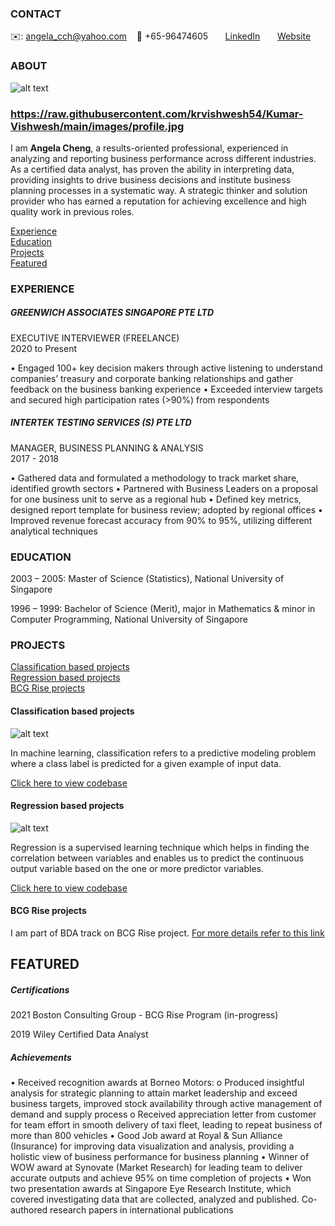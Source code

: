 <!-- CONTACT Section Starts -->
### CONTACT

<!-- Add your details -->
✉️: angela_cch@yahoo.com 
&nbsp;&nbsp; 📲 +65-96474605
&nbsp;&nbsp;&nbsp;&nbsp;&nbsp; [LinkedIn](https://www.linkedin.com/in/kumar-vishwesh-8b059170/) 
&nbsp;&nbsp;&nbsp;&nbsp;&nbsp; [Website](https://datasciencestunt.com/)
<!-- CONTACT Section Ends -->

<!-- ABOUT Section Starts -->
### ABOUT
<!-- Add link to your picture -->

![alt text]()
### https://raw.githubusercontent.com/krvishwesh54/Kumar-Vishwesh/main/images/profile.jpg
<!-- Add your details -->

I am __Angela Cheng__, a results-oriented professional, experienced in analyzing and reporting business performance across different industries. As a certified data analyst, has proven the ability in interpreting data, providing insights to drive business decisions and institute business planning processes in a systematic way. A strategic thinker and solution provider who has earned a reputation for achieving excellence and high quality work in previous roles.


<!-- Add link to the sections -->
[Experience](#experience) <br>
[Education](#education) <br>
[Projects](#projects) <br>
[Featured](#featured) <br> 

<!-- ABOUT Section Ends -->

<!-- EXPERIENCE Section Starts -->
### EXPERIENCE
<!-- Add your details -->
##### GREENWICH ASSOCIATES SINGAPORE PTE LTD
EXECUTIVE INTERVIEWER (FREELANCE)<br>
2020 to Present

•	Engaged 100+ key decision makers through active listening to understand companies’ treasury and corporate banking relationships and gather feedback on the business banking experience
•	Exceeded interview targets and secured high participation rates (>90%) from respondents


##### INTERTEK TESTING SERVICES (S) PTE LTD
MANAGER, BUSINESS PLANNING & ANALYSIS<br>
2017 - 2018

•	Gathered data and formulated a methodology to track market share, identified growth sectors
•	Partnered with Business Leaders on a proposal for one business unit to serve as a regional hub
•	Defined key metrics, designed report template for business review; adopted by regional offices
•	Improved revenue forecast accuracy from 90% to 95%, utilizing different analytical techniques



<!-- EXPERIENCE Section Ends -->

<!-- EDUCATION Section Starts -->
### EDUCATION
<!-- Add your details -->
2003 – 2005: Master of Science (Statistics), National University of Singapore

1996 – 1999: Bachelor of Science (Merit), major in Mathematics & minor in Computer Programming, National University of Singapore

<!-- EDUCATION Section Ends -->

<!-- PROJECTS Section Starts -->
### PROJECTS
<!-- Add your details -->

[Classification based projects](#classification-based-projects) <br>
[Regression based projects](#regression-based-projects) <br>
[BCG Rise projects](#BCG-Rise-projects) <br>
<!-- Add your details -->

#### Classification based projects
![alt text](https://raw.githubusercontent.com/krvishwesh54/Kumar-Vishwesh/main/images/Classification.png)

In machine learning, classification refers to a predictive modeling problem where a class label is predicted for a given example of input data.

[Click here to view codebase](https://github.com/krvishwesh54/DataScience_DeepLearning_MachineLearning/tree/master/Classification)

#### Regression based projects
![alt text](https://raw.githubusercontent.com/krvishwesh54/Kumar-Vishwesh/main/images/Regression.jpg)

Regression is a supervised learning technique which helps in finding the correlation between variables and enables us to predict the continuous output variable based on the one or more predictor variables.

[Click here to view codebase](https://github.com/krvishwesh54/DataScience_DeepLearning_MachineLearning/tree/master/Regression)

#### BCG Rise projects
I am part of BDA track on BCG Rise project.
[For more details refer to this link](https://bcg.com)

<!-- PROJECTS Section Ends -->

<!-- FEATURED Section Starts -->
## FEATURED
<!-- Add your details -->

##### Certifications
2021		Boston Consulting Group - BCG Rise Program (in-progress)

2019		Wiley Certified Data Analyst


##### Achievements
•	Received recognition awards at Borneo Motors:
o	Produced insightful analysis for strategic planning to attain market leadership and exceed business targets, improved stock availability through active management of demand and supply process
o	Received appreciation letter from customer for team effort in smooth delivery of taxi fleet, leading to repeat business of more than 800 vehicles
•	Good Job award at Royal & Sun Alliance (Insurance) for improving data visualization and analysis, providing a holistic view of business performance for business planning
•	Winner of WOW award at Synovate (Market Research) for leading team to deliver accurate outputs and achieve 95% on time completion of projects
•	Won two presentation awards at Singapore Eye Research Institute, which covered investigating data that are collected, analyzed and published. Co-authored research papers in international publications

<!-- FEATURED Section Ends -->
